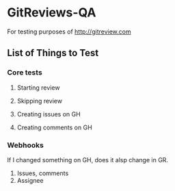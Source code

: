 # GitReviews-QA
For testing purposes of http://gitreview.com

## List of Things to Test

### Core tests
1) Starting review

2) Skipping review

3) Creating issues on GH

4) Creating comments on GH

### Webhooks
If I changed something on GH, does it alsp change in GR.
1) Issues, comments
2) Assignee
